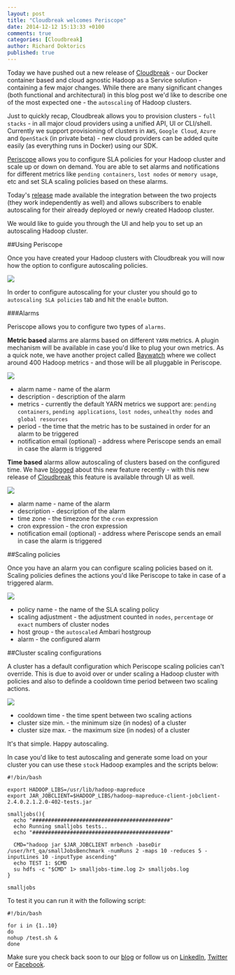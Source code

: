 ```yaml
---
layout: post
title: "Cloudbreak welcomes Periscope"
date: 2014-12-12 15:13:33 +0100
comments: true
categories: [Cloudbreak]
author: Richard Doktorics
published: true
---
```


Today we have pushed out a new release of [Cloudbreak](http://sequenceiq.com/cloudbreak/) - our Docker container based and cloud agnostic Hadoop as a Service solution - containing a few major changes. While there are many significant changes (both functional and architectural) in this blog post we'd like to describe one of the most expected one - the `autoscaling` of Hadoop clusters.

Just to quickly recap, Cloudbreak allows you to provision clusters - `full stacks` - in all major cloud providers using a unified API, UI or CLI/shell. Currently we support provisioning of clusters in `AWS`, `Google Cloud`, `Azure` and `OpenStack` (in private beta) - new cloud providers can be added quite easily (as everything runs in Docker) using our SDK.

[Periscope](http://sequenceiq.com/periscope/) allows you to configure SLA policies for your Hadoop cluster and scale up or down on demand. You are able to set alarms and notifications for different metrics like `pending containers`, `lost nodes` or `memory usage`, etc and set SLA scaling policies based on these alarms.

Today's [release](http://cloudbreak.sequenceiq.com/) made available the integration between the two projects (they work independently as well) and allows subscribers to enable autoscaling for their already deployed or newly created Hadoop cluster.

We would like to guide you through the UI and help you to set up an autoscaling Hadoop cluster.

<!--more-->

##Using Periscope

Once you have created your Hadoop clusters with Cloudbreak you will now how the option to configure autoscaling policies.

![](https://raw.githubusercontent.com/sequenceiq/sequenceiq-samples/master/images/select.png)

In order to configure autoscaling for your cluster you should go to `autoscaling SLA policies` tab and hit the `enable` button.

###Alarms

Periscope allows you to configure two types of `alarms`.

**Metric based** alarms are alarms based on different `YARN` metrics. A plugin mechanism will be available in case you'd like to plug your own metrics. As a quick note, we have another project called [Baywatch](http://blog.sequenceiq.com/blog/2014/10/07/hadoop-monitoring/) where we collect around 400 Hadoop metrics - and those will be all pluggable in Periscope.

![](https://raw.githubusercontent.com/sequenceiq/sequenceiq-samples/master/images/alarm-metric.png)

* alarm name - name of the alarm
* description - description of the alarm
* metrics - currently the default YARN metrics we support are: `pending containers`, `pending applications`, `lost nodes`, `unhealthy nodes` and `global resources`
* period -  the time that the metric has to be sustained in order for an alarm to be triggered
* notification email (optional) - address where Periscope sends an email in case the alarm is triggered


**Time based** alarms allow autoscaling of clusters based on the configured time. We have [blogged](http://blog.sequenceiq.com/blog/2014/11/25/periscope-scale-your-cluster-on-time/) about this new feature recently - with this new release of [Cloudbreak](http://cloudbreak.sequenceiq.com/) this feature is available through UI as well.

![](https://raw.githubusercontent.com/sequenceiq/sequenceiq-samples/master/images/alarm-time.png)

* alarm name - name of the alarm
* description - description of the alarm
* time zone - the timezone for the `cron` expression
* cron expression - the cron expression
* notification email (optional) - address where Periscope sends an email in case the alarm is triggered

##Scaling policies

Once you have an alarm you can configure scaling policies based on it. Scaling policies defines the actions you'd like Periscope to take in case of a triggered alarm.

![](https://raw.githubusercontent.com/sequenceiq/sequenceiq-samples/master/images/scaling.png)

* policy name - the name of the SLA scaling policy
* scaling adjustment - the adjustment counted in `nodes`, `percentage` or `exact` numbers of cluster nodes
* host group - the `autoscaled` Ambari hostgroup
* alarm - the configured alarm

##Cluster scaling configurations

A cluster has a default configuration which Periscope scaling policies can't override. This is due to avoid over or under scaling a Hadoop cluster with policies and also to definde a cooldown time period between two scaling actions.

![](https://raw.githubusercontent.com/sequenceiq/sequenceiq-samples/master/images/cluster-config.png)

* cooldown time - the time spent between two scaling actions
* cluster size min. - the minimum size (in nodes) of a cluster
* cluster size max. - the maximum size (in nodes) of a cluster

It's that simple. Happy autoscaling.

In case you'd like to test autoscaling and generate some load on your cluster you can use these `stock` Hadoop examples and the scripts below:


```
#!/bin/bash

export HADOOP_LIBS=/usr/lib/hadoop-mapreduce
export JAR_JOBCLIENT=$HADOOP_LIBS/hadoop-mapreduce-client-jobclient-2.4.0.2.1.2.0-402-tests.jar

smalljobs(){
  echo "############################################"
  echo Running smalljobs tests..
  echo "############################################"

  CMD="hadoop jar $JAR_JOBCLIENT mrbench -baseDir /user/hrt_qa/smallJobsBenchmark -numRuns 2 -maps 10 -reduces 5 -inputLines 10 -inputType ascending"
  echo TEST 1: $CMD
  su hdfs -c "$CMD" 1> smalljobs-time.log 2> smalljobs.log
}

smalljobs
```

To test it you can run it with the following script:

```
#!/bin/bash

for i in {1..10}
do
nohup /test.sh &
done
```

Make sure you check back soon to our [blog](http://blog.sequenceiq.com/) or follow us
on [LinkedIn](https://www.linkedin.com/company/sequenceiq/), [Twitter](https://twitter.com/sequenceiq) or [Facebook](https://www.facebook).
